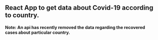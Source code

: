 ## React App to get data about Covid-19 according to country.

#### Note: An api has recently removed the data regarding the recovered cases about particular country. 
